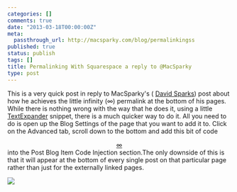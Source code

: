 ```yaml
---
categories: []
comments: true
date: "2013-03-18T00:00:00Z"
meta:
  passthrough_url: http://macsparky.com/blog/permalinkingss
published: true
status: publish
tags: []
title: Permalinking With Squarespace a reply to @MacSparky
type: post
---
```

This is a very quick post in reply to MacSparky's (
[David Sparks](https://twitter.com/MacSparky)) post about how he achieves the little infinity (∞) permalink at the bottom of his pages. While there is nothing wrong with the way that he does it, using a little 
[TextExpander](http://smilesoftware.com/TextExpander/index.html) snippet, there is a much quicker way to do it. All you need to do is open up the Blog Settings of the page that you want to add it to. Click on the Advanced tab, scroll down to the bottom and add this bit of code<center><a 
href=
"http://smithjw.me{permalink}">∞
</a></center>into the Post Blog Item Code Injection section.The only downside of this is that it will appear at the bottom of every single post on that particular page rather than just for the externally linked pages.
  
      
![](http://static1.squarespace.com/static/4f331d1f8754c7ec090e554a/50fe1c99e4b01c920a89f452/5146aa63e4b04055d30a1019/1431141920511/Permalinking.png)
